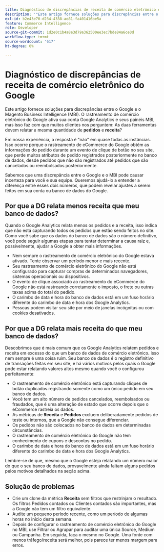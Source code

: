 ```yaml
---
title: Diagnóstico de discrepâncias de receita de comércio eletrônico do Google
description: '"Este artigo fornece soluções para discrepâncias entre o Google e o Magento Business Intelligence (MBI). O rastreamento de comércio eletrônico do Google ativa a conta do Google Analytics e os painéis do MBI, mas isso faz com que muitos clientes nos perguntem: Ambas as ferramentas devem relatar a mesma quantidade de **pedidos** e **receita**?'''
exl-id: b2e43e70-d234-4338-ae81-fa401416be5a
feature: Commerce Intelligence
role: Developer
source-git-commit: 1d2e0c1b4a8e3d79a362500ee3ec7bde84a6ce0d
workflow-type: tm+mt
source-wordcount: '617'
ht-degree: 0%

---
```


# Diagnóstico de discrepâncias de receita de comércio eletrônico do Google

Este artigo fornece soluções para discrepâncias entre o Google e o Magento Business Intelligence (MBI). O rastreamento de comércio eletrônico do Google ativa sua conta Google Analytics e seus painéis MBI, mas isso faz com que muitos clientes nos perguntem: As duas ferramentas devem relatar a mesma quantidade de **pedidos** e **receita**?

Em nossa experiência, a resposta é &quot;não&quot; em quase todas as instâncias. Isso ocorre porque o rastreamento de eCommerce do Google obtém as informações do pedido durante um evento de clique de botão no seu site, que perde muitos atributos de pedido registrados posteriormente no banco de dados, desde pedidos que não são registrados até pedidos que são cancelados ou reembolsados posteriormente.

Sabemos que uma discrepância entre o Google e o MBI pode causar incerteza para você e sua equipe. Queremos ajudá-lo a entender a diferença entre esses dois números, que podem revelar ajustes a serem feitos em sua conta ou banco de dados do Google.

## Por que a DG relata **menos** receita que meu banco de dados?

Quando o Google Analytics relata menos os pedidos e a receita, isso indica que não está capturando todos os pedidos que estão sendo feitos no site. Como você sabe que os dados do banco de dados são o número definitivo, você pode seguir algumas etapas para tentar determinar a causa raiz e, possivelmente, ajudar a Google a obter mais informações.

* Nem sempre o rastreamento de comércio eletrônico do Google estava ativado. Tente observar um período menor e mais recente.
* Seu rastreamento de comércio eletrônico do Google não está configurado para capturar compras de determinados navegadores, sistemas operacionais ou dispositivos.
* O evento de clique associado ao rastreamento do eCommerce do Google não está rastreando corretamente o imposto, o frete ou outras taxas acima do total do pedido.
* O carimbo de data e hora do banco de dados está em um fuso horário diferente do carimbo de data e hora dos Google Analytics.
* Pessoas podem visitar seu site por meio de janelas incógnitas ou com cookies desativados.

## Por que a DG relata **mais** receita do que meu banco de dados?

Descobrimos que é mais comum que os Google Analytics relatem pedidos e receita em excesso do que um banco de dados de comércio eletrônico. Isso nem sempre é uma coisa ruim. Seu banco de dados é o registro definitivo de transações feitas em seu site, e há vários motivos pelos quais o Google pode estar relatando valores altos mesmo quando você o configurou perfeitamente:

* O rastreamento de comércio eletrônico está capturando cliques de botão duplicados registrando somente como um único pedido em seu banco de dados.
* Você tem um alto número de pedidos cancelados, reembolsados ou fraudados, que é uma alteração de estado que ocorre depois que o eCommerce rastreia os dados.
* As métricas de **Receita** e **Pedidos** excluem deliberadamente pedidos de teste ou internos, que a Google não consegue diferenciar.
* Os pedidos não são colocados no banco de dados em determinadas circunstâncias.
* O rastreamento de comércio eletrônico do Google não tem conhecimento de cupons e descontos no pedido.
* O carimbo de data e hora do banco de dados está em um fuso horário diferente do carimbo de data e hora dos Google Analytics.

Lembre-se de que, mesmo que o Google esteja relatando um número maior do que o seu banco de dados, provavelmente ainda faltam alguns pedidos pelos motivos detalhados na seção acima.

## Solução de problemas

* Crie um clone da métrica **Receita** sem filtros que restrinjam o resultado. Os filtros Pedidos contados ou Clientes contados são importantes, mas a Google não tem um filtro equivalente.
* Audite um pequeno período recente, como um período de algumas horas no início desta semana.
* Depois de configurar o rastreamento de comércio eletrônico do Google no MBI, use Filtrar ou Agrupar para auditar uma única Source, Medium ou Campanha. Em seguida, faça o mesmo no Google. Uma fonte com menos tráfego/receita será melhor, pois parece ter menos margem para erros.
